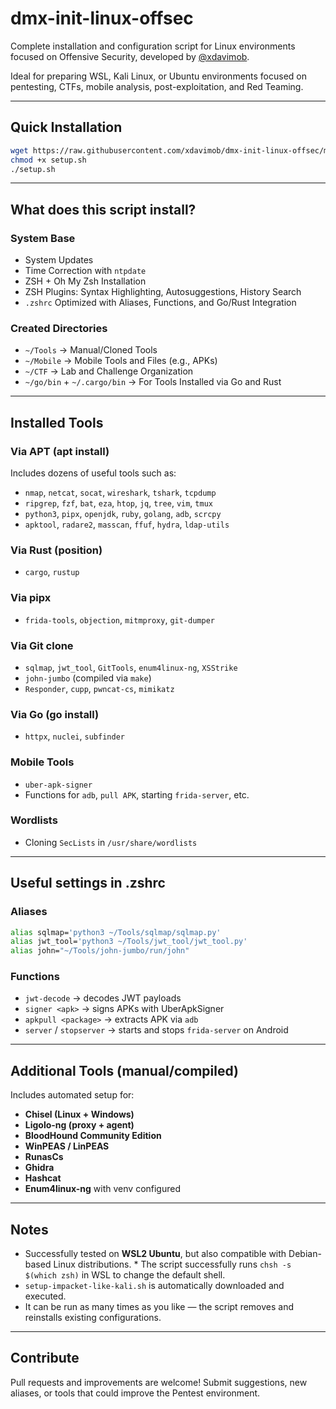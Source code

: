 # dmx-init-linux-offsec

Complete installation and configuration script for Linux environments focused on Offensive Security, developed by [@xdavimob](https://github.com/xdavimob).

Ideal for preparing WSL, Kali Linux, or Ubuntu environments focused on pentesting, CTFs, mobile analysis, post-exploitation, and Red Teaming.

---

## Quick Installation

```bash
wget https://raw.githubusercontent.com/xdavimob/dmx-init-linux-offsec/main/setup.sh
chmod +x setup.sh
./setup.sh
````

---

## What does this script install?

### System Base

* System Updates
* Time Correction with `ntpdate`
* ZSH + Oh My Zsh Installation
* ZSH Plugins: Syntax Highlighting, Autosuggestions, History Search
* `.zshrc` Optimized with Aliases, Functions, and Go/Rust Integration

### Created Directories

* `~/Tools` → Manual/Cloned Tools
* `~/Mobile` → Mobile Tools and Files (e.g., APKs)
* `~/CTF` → Lab and Challenge Organization
* `~/go/bin` + `~/.cargo/bin` → For Tools Installed via Go and Rust

---

## Installed Tools

### Via APT (apt install)

Includes dozens of useful tools such as:

* `nmap`, `netcat`, `socat`, `wireshark`, `tshark`, `tcpdump`
* `ripgrep`, `fzf`, `bat`, `eza`, `htop`, `jq`, `tree`, `vim`, `tmux`
* `python3`, `pipx`, `openjdk`, `ruby`, `golang`, `adb`, `scrcpy`
* `apktool`, `radare2`, `masscan`, `ffuf`, `hydra`, `ldap-utils`

### Via Rust (position)

* `cargo`, `rustup`

### Via pipx

* `frida-tools`, `objection`, `mitmproxy`, `git-dumper`

### Via Git clone

* `sqlmap`, `jwt_tool`, `GitTools`, `enum4linux-ng`, `XSStrike`
* `john-jumbo` (compiled via `make`)
* `Responder`, `cupp`, `pwncat-cs`, `mimikatz`

### Via Go (go install)

* `httpx`, `nuclei`, `subfinder`

### Mobile Tools

* `uber-apk-signer`
* Functions for `adb`, `pull APK`, starting `frida-server`, etc.

### Wordlists

* Cloning `SecLists` in `/usr/share/wordlists`

---

## Useful settings in .zshrc

### Aliases

```bash
alias sqlmap='python3 ~/Tools/sqlmap/sqlmap.py'
alias jwt_tool='python3 ~/Tools/jwt_tool/jwt_tool.py'
alias john="~/Tools/john-jumbo/run/john"
```

### Functions

* `jwt-decode` → decodes JWT payloads
* `signer <apk>` → signs APKs with UberApkSigner
* `apkpull <package>` → extracts APK via `adb`
* `server` / `stopserver` → starts and stops `frida-server` on Android

---

## Additional Tools (manual/compiled)

Includes automated setup for:

* **Chisel (Linux + Windows)**
* **Ligolo-ng (proxy + agent)**
* **BloodHound Community Edition**
* **WinPEAS / LinPEAS**
* **RunasCs**
* **Ghidra**
* **Hashcat**
* **Enum4linux-ng** with venv configured

---

## Notes

* Successfully tested on **WSL2 Ubuntu**, but also compatible with Debian-based Linux distributions. * The script successfully runs `chsh -s $(which zsh)` in WSL to change the default shell.
* `setup-impacket-like-kali.sh` is automatically downloaded and executed.
* It can be run as many times as you like — the script removes and reinstalls existing configurations.

---

## Contribute

Pull requests and improvements are welcome!
Submit suggestions, new aliases, or tools that could improve the Pentest environment.
